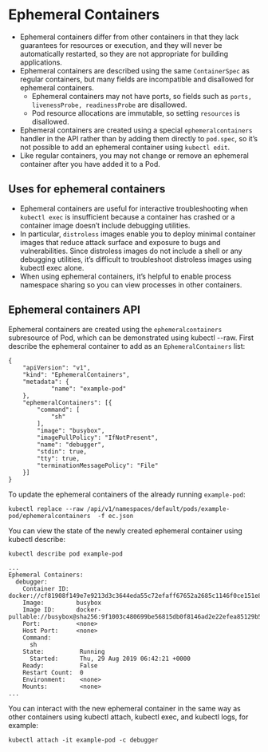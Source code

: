 # Ephemeral Containers

- Ephemeral containers differ from other containers in that they lack guarantees for resources or execution, and they will never be automatically restarted, so they are not appropriate for building applications. 
- Ephemeral containers are described using the same `ContainerSpec` as regular containers, but many fields are incompatible and disallowed for ephemeral containers.
    - Ephemeral containers may not have ports, so fields such as `ports, livenessProbe, readinessProbe` are disallowed.
    - Pod resource allocations are immutable, so setting `resources` is disallowed.
- Ephemeral containers are created using a special `ephemeralcontainers` handler in the API rather than by adding them directly to `pod.spec`, so it’s not possible to add an ephemeral container using `kubectl edit`.
- Like regular containers, you may not change or remove an ephemeral container after you have added it to a Pod.

## Uses for ephemeral containers
- Ephemeral containers are useful for interactive troubleshooting when `kubectl exec` is insufficient because a container has crashed or a container image doesn’t include debugging utilities.
- In particular, `distroless` images enable you to deploy minimal container images that reduce attack surface and exposure to bugs and vulnerabilities. Since distroless images do not include a shell or any debugging utilities, it’s difficult to troubleshoot distroless images using kubectl exec alone.
- When using ephemeral containers, it’s helpful to enable process namespace sharing so you can view processes in other containers.

## Ephemeral containers API

Ephemeral containers are created using the `ephemeralcontainers` subresource of Pod, which can be demonstrated using kubectl --raw. First describe the ephemeral container to add as an `EphemeralContainers` list:

```
{
    "apiVersion": "v1",
    "kind": "EphemeralContainers",
    "metadata": {
            "name": "example-pod"
    },
    "ephemeralContainers": [{
        "command": [
            "sh"
        ],
        "image": "busybox",
        "imagePullPolicy": "IfNotPresent",
        "name": "debugger",
        "stdin": true,
        "tty": true,
        "terminationMessagePolicy": "File"
    }]
}
```

To update the ephemeral containers of the already running `example-pod`:

```
kubectl replace --raw /api/v1/namespaces/default/pods/example-pod/ephemeralcontainers  -f ec.json
```

You can view the state of the newly created ephemeral container using kubectl describe:

```
kubectl describe pod example-pod
```
```
...
Ephemeral Containers:
  debugger:
    Container ID:  docker://cf81908f149e7e9213d3c3644eda55c72efaff67652a2685c1146f0ce151e80f
    Image:         busybox
    Image ID:      docker-pullable://busybox@sha256:9f1003c480699be56815db0f8146ad2e22efea85129b5b5983d0e0fb52d9ab70
    Port:          <none>
    Host Port:     <none>
    Command:
      sh
    State:          Running
      Started:      Thu, 29 Aug 2019 06:42:21 +0000
    Ready:          False
    Restart Count:  0
    Environment:    <none>
    Mounts:         <none>
...
```

You can interact with the new ephemeral container in the same way as other containers using kubectl attach, kubectl exec, and kubectl logs, for example:

```
kubectl attach -it example-pod -c debugger
```